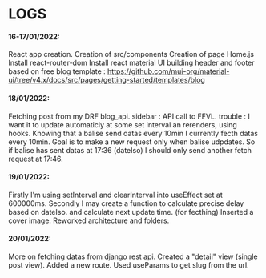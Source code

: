 # LOGS

#### 16-17/01/2022:

React app creation.
Creation of src/components
Creation of page Home.js
Install react-router-dom
Install react material UI
building header and footer based on free blog template :
https://github.com/mui-org/material-ui/tree/v4.x/docs/src/pages/getting-started/templates/blog

#### 18/01/2022:

Fetching post from my DRF blog_api.
sidebar : API call to FFVL.
trouble : I want it to update automaticly at some set interval an rerenders, using hooks.
Knowing that a balise send datas every 10min I currently fecth datas every 10min.
Goal is to make a new request only when  balise udpdates.
So if balise has sent datas at 17:36 (dateIso) I should only send another fetch request at 17:46.

#### 19/01/2022:

Firstly I'm using setInterval and clearInterval into useEffect set at 600000ms.
Secondly I may create a function to calculate precise delay based on dateIso.
and calculate next update time. (for fecthing)
Inserted a cover image.
Reworked architecture and folders.

#### 20/01/2022:

More on fetching datas from django rest api. Created a "detail" view (single post view).
Added a new route.
Used useParams to get slug from the url.